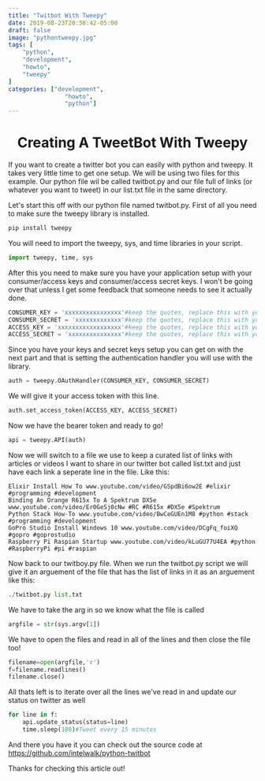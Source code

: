 ```yaml
---
title: "Twitbot With Tweepy"
date: 2019-08-23T20:58:42-05:00
draft: false
image: "pythontweepy.jpg"
tags: [
	"python",
	"development",
    "howto",
    "tweepy"
]
categories: ["development",
                "howto",
                "python"]
---
```


# <center>Creating A TweetBot With Tweepy</center>

If you want to create a twitter bot you can easily with python and tweepy. It takes very little time to get one setup. We will be using two files for this example. Our python file wil be called twitbot.py and our file full of links (or whatever you want to tweet) in our list.txt file in the same directory.

Let's start this off with our python file named twitbot.py. First of all you need to make sure the tweepy library is installed.

```python
pip install tweepy
```

You will need to import the tweepy, sys, and time libraries in your script.

```python
import tweepy, time, sys
```

After this you need to make sure you have your application setup with your consumer/access keys and consumer/access secret keys. I won't be going over that unless I get some feedback that someone needs to see it actually done.

```python
CONSUMER_KEY = 'xxxxxxxxxxxxxxxx'#keep the quotes, replace this with your consumer key
CONSUMER_SECRET = 'xxxxxxxxxxxxx'#keep the quotes, replace this with your consumer secret key
ACCESS_KEY = 'xxxxxxxxxxxxxxxxxx'#keep the quotes, replace this with your access token
ACCESS_SECRET = 'xxxxxxxxxxxxxxx'#keep the quotes, replace this with your access token secret
```

Since you have your keys and secret keys setup you can get on with the next part and that is setting the authentication handler you will use with the library.

```python
auth = tweepy.OAuthHandler(CONSUMER_KEY, CONSUMER_SECRET)
```

We will give it your access token with this line.

```python
auth.set_access_token(ACCESS_KEY, ACCESS_SECRET)
```

Now we have the bearer token and ready to go!

```python
api = tweepy.API(auth)
```

Now we will switch to a file we use to keep a curated list of links with articles or videos I want to share in our twitter bot called list.txt and just have each link a seperate line in the file. Like this:

```text
Elixir Install How To www.youtube.com/video/GSpdBi6ow2E #elixir #programming #development
Binding An Orange R615x To A Spektrum DX5e www.youtube.com/video/Er0GeSj0cNw #RC #R615x #DX5e #Spektrum
Python Stack How-To www.youtube.com/video/BwCeGUEn1M8 #python #stack #programming #development
GoPro Studio Install Windows 10 www.youtube.com/video/DCgFq_foiXQ #gopro #goprostudio
Raspberry Pi Raspian Startup www.youtube.com/video/kLuGU77U4EA #python #RaspberryPi #pi #raspian
```

Now back to our twitboy.py file. When we run the twitbot.py script we will give it an arguement of the file that has the list of links in it as an arguement like this:

```python
./twitbot.py list.txt
```

We have to take the arg in so we know what the file is called

```python
argfile = str(sys.argv[1])
```

We have to open the files and read in all of the lines and then close the file too!

```python
filename=open(argfile,'r')
f=filename.readlines()
filename.close()
```

All thats left is to iterate over all the lines we've read in and update our status on twitter as well

```python
for line in f:
    api.update_status(status=line)
    time.sleep(180)#Tweet every 15 minutes
```

And there you have it you can check out the source code at https://github.com/intelwalk/python-twitbot

Thanks for checking this article out!
